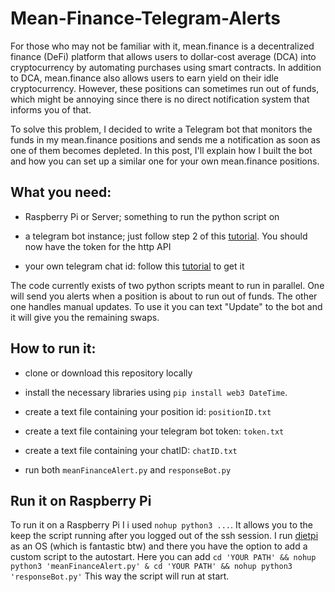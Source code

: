 # Mean-Finance-Telegram-Alerts

For those who may not be familiar with it, mean.finance is a decentralized finance (DeFi) platform that allows users to dollar-cost average (DCA) into cryptocurrency by automating purchases using smart contracts. In addition to DCA, mean.finance also allows users to earn yield on their idle cryptocurrency. However, these positions can sometimes run out of funds, which might be annoying since there is no direct notification system that informs you of that.

To solve this problem, I decided to write a Telegram bot that monitors the funds in my mean.finance positions and sends me a notification as soon as one of them becomes depleted. In this post, I'll explain how I built the bot and how you can set up a similar one for your own mean.finance positions. 

## What you need:
- Raspberry Pi or Server; something to run the python script on

- a telegram bot instance; just follow step 2 of this [tutorial](https://www.process.st/telegram-bot/). You should now have the token for the http API

- your own telegram chat id: follow this [tutorial](https://diyusthad.com/2022/03/how-to-get-your-telegram-chat-id.html) to get it

The code currently exists of two python scripts meant to run in parallel. One will send you alerts when a position is about to run out of funds. The other one handles manual updates. To use it you can text "Update" to the bot and it will give you the remaining swaps.


## How to run it:
- clone or download this repository locally

- install the necessary libraries using `pip install web3 DateTime`.

- create a text file containing your position id: `positionID.txt`

- create a text file containing your telegram bot token: `token.txt`

- create a text file containing your chatID: `chatID.txt`

- run both `meanFinanceAlert.py` and `responseBot.py`


## Run it on Raspberry Pi
To run it on a Raspberry Pi I i used `nohup python3 ...`. It allows you to the keep the script running after you logged out of the ssh session. I run [dietpi](https://dietpi.com/) as an OS (which is fantastic btw) and there you have the option to add a custom script to the autostart. Here you can add `cd 'YOUR PATH' && nohup python3 'meanFinanceAlert.py' & cd 'YOUR PATH' && nohup python3 'responseBot.py'`
This way the script will run at start.
